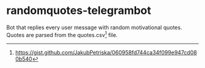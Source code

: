 # randomquotes-telegrambot
Bot that replies every user message with random motivational quotes.
Quotes are parsed from the quotes.csv[^1] file.

[^1]: https://gist.github.com/JakubPetriska/060958fd744ca34f099e947cd080b540